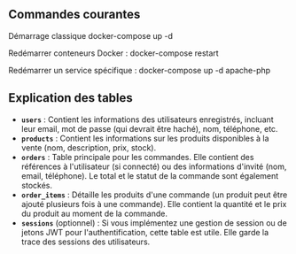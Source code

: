 ## Commandes courantes

Démarrage classique
docker-compose up -d

Redémarrer conteneurs Docker :
docker-compose restart

Redémarrer un service spécifique :
docker-compose up -d apache-php

## Explication des tables

- **`users`** : Contient les informations des utilisateurs enregistrés, incluant leur email, mot de passe (qui devrait être haché), nom, téléphone, etc.
- **`products`** : Contient les informations sur les produits disponibles à la vente (nom, description, prix, stock).
- **`orders`** : Table principale pour les commandes. Elle contient des références à l'utilisateur (si connecté) ou des informations d'invité (nom, email, téléphone). Le total et le statut de la commande sont également stockés.
- **`order_items`** : Détaille les produits d'une commande (un produit peut être ajouté plusieurs fois à une commande). Elle contient la quantité et le prix du produit au moment de la commande.
- **`sessions`** (optionnel) : Si vous implémentez une gestion de session ou de jetons JWT pour l'authentification, cette table est utile. Elle garde la trace des sessions des utilisateurs.

